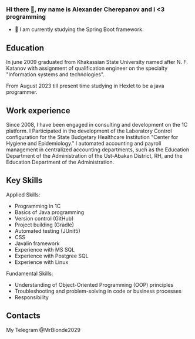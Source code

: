 ### Hi there 👋, my name is Alexander Cherepanov and i <3 programming 
- 🌱 I am currently studying the Spring Boot framework.

## Education
In june 2009 graduated from Khakassian State University named after N. F. Katanov with assignment of qualification engineer on the specialty "Information systems and technologies".

From August 2023 till present time studying in Hexlet to be a java programmer.

## Work experience
Since 2008, I have been engaged in consulting and development on the 1C platform. 
I Participated in the development of the Laboratory Control configuration for the State Budgetary Healthcare Institution "Center for Hygiene and Epidemiology."
I automated accounting and payroll management in centralized accounting departments, such as the Education Department of the Administration of the Ust-Abakan District, RH, and the Education Department of the Administration.

## Key Skills
Applied Skills:
 - Programming in 1C
 - Basics of Java programming
 - Version control (GitHub)
 - Project building (Gradle)
 - Automated testing (JUnit5)
 - CSS
 - Javalin framework
 - Experience with MS SQL
 - Experience with Postgree SQL
 - Experience with Linux

Fundamental Skills:
 - Understanding of Object-Oriented Programming (OOP) principles
 - Troubleshooting and problem-solving in code or business processes
 - Responsibility

## Contacts
My Telegram @MrBlonde2029

<!--
**blonde2029/blonde2029** is a ✨ _special_ ✨ repository because its `README.md` (this file) appears on your GitHub profile.

Here are some ideas to get you started:

- 🔭 I’m currently working on ...
- 🌱 I’m currently learning ...
- 👯 I’m looking to collaborate on ...
- 🤔 I’m looking for help with ...
- 💬 Ask me about ...
- 📫 How to reach me: ...
- 😄 Pronouns: ...
- ⚡ Fun fact: ...
-->
